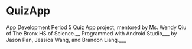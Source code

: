 # QuizApp
App Development Period 5 Quiz App project, mentored by Ms. Wendy Qiu of The Bronx HS of Science.__
Programmed with Android Studio___
by Jason Pan, Jessica Wang, and Brandon Liang.___
